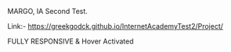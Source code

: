MARGO, IA Second Test.

Link:- https://greekgodck.github.io/InternetAcademyTest2/Project/

FULLY RESPONSIVE & Hover Activated
